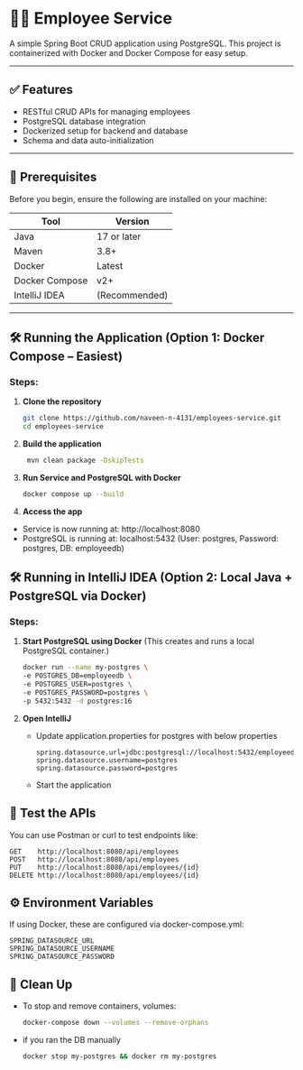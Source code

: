 # 🧑‍💼 Employee Service

A simple Spring Boot CRUD application using PostgreSQL. This project is containerized with Docker and Docker Compose for easy setup.

---

## ✅ Features

- RESTful CRUD APIs for managing employees
- PostgreSQL database integration
- Dockerized setup for backend and database
- Schema and data auto-initialization

---

## 🔧 Prerequisites

Before you begin, ensure the following are installed on your machine:

| Tool           | Version       |
|----------------|---------------|
| Java           | 17 or later   |
| Maven          | 3.8+          |
| Docker         | Latest        |
| Docker Compose | v2+           |
| IntelliJ IDEA  | (Recommended) |

---

## 🛠️ Running the Application (Option 1: Docker Compose – Easiest)
### Steps:

1. **Clone the repository**
   ```bash
   git clone https://github.com/naveen-n-4131/employees-service.git
   cd employees-service

2. **Build the application**
   ```bash
    mvn clean package -DskipTests
   
3. **Run Service and PostgreSQL with Docker**

    ```bash
    docker compose up --build
4. **Access the app**

- Service is now running at: http://localhost:8080
- PostgreSQL is running at: localhost:5432 (User: postgres, Password: postgres, DB: employeedb)

## 🛠️ Running in IntelliJ IDEA (Option 2: Local Java + PostgreSQL via Docker)
### Steps:

1. **Start PostgreSQL using Docker**
   (This creates and runs a local PostgreSQL container.)

    ```bash
   docker run --name my-postgres \
    -e POSTGRES_DB=employeedb \
    -e POSTGRES_USER=postgres \
    -e POSTGRES_PASSWORD=postgres \
    -p 5432:5432 -d postgres:16
   
2. **Open IntelliJ**
   - Update application.properties for postgres with below properties
      ```
     spring.datasource.url=jdbc:postgresql://localhost:5432/employeedb
     spring.datasource.username=postgres
     spring.datasource.password=postgres
   - Start the application

## 🧪 Test the APIs
You can use Postman or curl to test endpoints like:

    GET    http://localhost:8080/api/employees
    POST   http://localhost:8080/api/employees
    PUT    http://localhost:8080/api/employees/{id}
    DELETE http://localhost:8080/api/employees/{id}

## ⚙️ Environment Variables
If using Docker, these are configured via docker-compose.yml:

    SPRING_DATASOURCE_URL
    SPRING_DATASOURCE_USERNAME
    SPRING_DATASOURCE_PASSWORD

## 🧼 Clean Up
- To stop and remove containers, volumes:
    ```bash
    docker-compose down --volumes --remove-orphans
- if you ran the DB manually
    ```bash
  docker stop my-postgres && docker rm my-postgres
